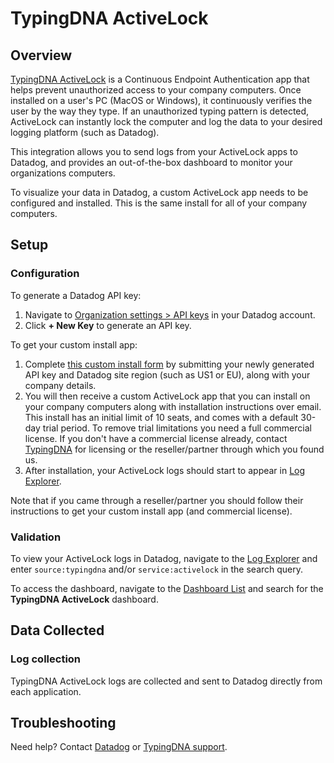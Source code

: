 
# TypingDNA ActiveLock

## Overview

[TypingDNA ActiveLock][3] is a Continuous Endpoint Authentication app that helps prevent unauthorized access to your company computers. Once installed on a user's PC (MacOS or Windows), it continuously verifies the user by the way they type. If an unauthorized typing pattern is detected, ActiveLock can instantly lock the computer and log the data to your desired logging platform (such as Datadog).

This integration allows you to send logs from your ActiveLock apps to Datadog, and provides an out-of-the-box dashboard to monitor your organizations computers.

To visualize your data in Datadog, a custom ActiveLock app needs to be configured and installed. This is the same install for all of your company computers.


## Setup

### Configuration

To generate a Datadog API key:

1. Navigate to [Organization settings > API keys][4] in your Datadog account.
2. Click **+ New Key** to generate an API key.

To get your custom install app:

1. Complete [this custom install form][7] by submitting your newly generated API key and Datadog site region (such as US1 or EU), along with your company details.
2. You will then receive a custom ActiveLock app that you can install on your company computers along with installation instructions over email. This install has an initial limit of 10 seats, and comes with a default 30-day trial period. To remove trial limitations you need a full commercial license. If you don't have a commercial license already, contact [TypingDNA][2] for licensing or the reseller/partner through which you found us.
3. After installation, your ActiveLock logs should start to appear in [Log Explorer][5].

Note that if you came through a reseller/partner you should follow their instructions to get your custom install app (and commercial license).


### Validation

To view your ActiveLock logs in Datadog, navigate to the [Log Explorer][5] and enter `source:typingdna` and/or `service:activelock` in the search query.

To access the dashboard, navigate to the [Dashboard List][6] and search for the **TypingDNA ActiveLock** dashboard.


## Data Collected

### Log collection

TypingDNA ActiveLock logs are collected and sent to Datadog directly from each application.

## Troubleshooting

Need help? Contact [Datadog][1] or [TypingDNA support][2].

[1]: https://docs.datadoghq.com/help/
[2]: https://www.typingdna.com/contact
[3]: https://www.typingdna.com/activelock
[4]: https://app.datadoghq.com/organization-settings/api-keys
[5]: https://app.datadoghq.com/logs
[6]: https://app.datadoghq.com/dashboard/lists
[7]: https://www.typingdna.com/clients/altrial
[8]: https://app.datadoghq.com/integrations/typingdna_activelock
